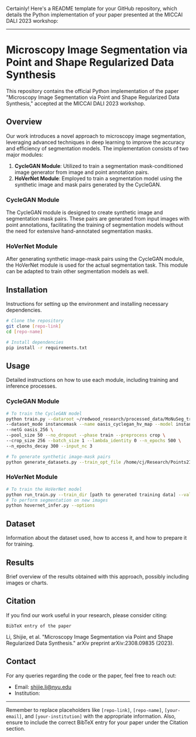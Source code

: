 Certainly! Here's a README template for your GitHub repository, which details the Python implementation of your paper presented at the MICCAI DALI 2023 workshop:

---

# Microscopy Image Segmentation via Point and Shape Regularized Data Synthesis

This repository contains the official Python implementation of the paper "Microscopy Image Segmentation via Point and Shape Regularized Data Synthesis," accepted at the MICCAI DALI 2023 workshop.

## Overview

Our work introduces a novel approach to microscopy image segmentation, leveraging advanced techniques in deep learning to improve the accuracy and efficiency of segmentation models. The implementation consists of two major modules:

1. **CycleGAN Module**: Utilized to train a segmentation mask-conditioned image generator from image and point annotation pairs.
2. **HoVerNet Module**: Employed to train a segmentation model using the synthetic image and mask pairs generated by the CycleGAN.

### CycleGAN Module

The CycleGAN module is designed to create synthetic image and segmentation mask pairs. These pairs are generated from input images with point annotations, facilitating the training of segmentation models without the need for extensive hand-annotated segmentation masks.

### HoVerNet Module

After generating synthetic image-mask pairs using the CycleGAN module, the HoVerNet module is used for the actual segmentation task. This module can be adapted to train other segmentation models as well.

## Installation

Instructions for setting up the environment and installing necessary dependencies.

```bash
# Clone the repository
git clone [repo-link]
cd [repo-name]

# Install dependencies
pip install -r requirements.txt
```

## Usage

Detailed instructions on how to use each module, including training and inference processes.

### CycleGAN Module

```bash
# To train the CycleGAN model
python train.py --dataroot ~/redwood_research/processed_data/MoNuSeg_train_v4_enhanced.h5 \
--dataset_mode instancemask --name oasis_cyclegan_hv_map --model instancecyclegan \
--netG oasis_256 \
--pool_size 50 --no_dropout --phase train --preprocess crop \
--crop_size 256 --batch_size 1 --lambda_identity 0 --n_epochs 500 \
--n_epochs_decay 300 --input_nc 3 

# To generate synthetic image-mask pairs
python generate_datasets.py --train_opt_file /home/cj/Research/Points2Image/CycleGAN/checkpoints/basic_netD_oasis_netGa_unet256_netGb_cyclegan
```

### HoVerNet Module

```bash
# To train the HoVerNet model
python run_train.py --train_dir [path to generated training data] --valid_dir [path to generated validation data]
# To perform segmentation on new images
python hovernet_infer.py --options
```

## Dataset

Information about the dataset used, how to access it, and how to prepare it for training.

## Results

Brief overview of the results obtained with this approach, possibly including images or charts.

## Citation

If you find our work useful in your research, please consider citing:

```
BibTeX entry of the paper
```
Li, Shijie, et al. "Microscopy Image Segmentation via Point and Shape Regularized Data Synthesis." arXiv preprint arXiv:2308.09835 (2023).

## Contact

For any queries regarding the code or the paper, feel free to reach out:

- Email: shijie.li@nyu.edu
- Institution: 

---

Remember to replace placeholders like `[repo-link]`, `[repo-name]`, `[your-email]`, and `[your-institution]` with the appropriate information. Also, ensure to include the correct BibTeX entry for your paper under the Citation section.
